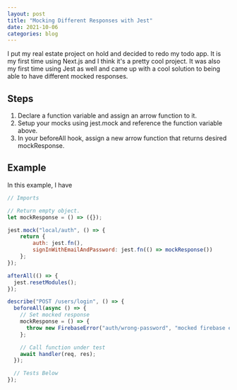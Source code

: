 ```yaml
---
layout: post
title: "Mocking Different Responses with Jest"
date: 2021-10-06
categories: blog
---
```


I put my real estate project on hold and decided to redo my todo app. It is my first time using Next.js and I think it's a pretty cool project. It was also my first time using Jest as well and came up with a cool solution to being able to have different mocked responses.

## Steps

1. Declare a function variable and assign an arrow function to it.
2. Setup your mocks using jest.mock and reference the function variable above.
3. In your beforeAll hook, assign a new arrow function that returns desired mockResponse.

## Example

In this example, I have 

```javascript
// Imports

// Return empty object.
let mockResponse = () => ({});

jest.mock("local/auth", () => {
    return {
        auth: jest.fn(),
        signInWithEmailAndPassword: jest.fn(() => mockResponse())
    };
});

afterAll(() => {
  jest.resetModules();
});

describe("POST /users/login", () => {
  beforeAll(async () => {
    // Set mocked response
    mockResponse = () => {
      throw new FirebaseError("auth/wrong-password", "mocked firebase error");
    };

    // Call function under test
    await handler(req, res);
  });

  // Tests Below
});
```
